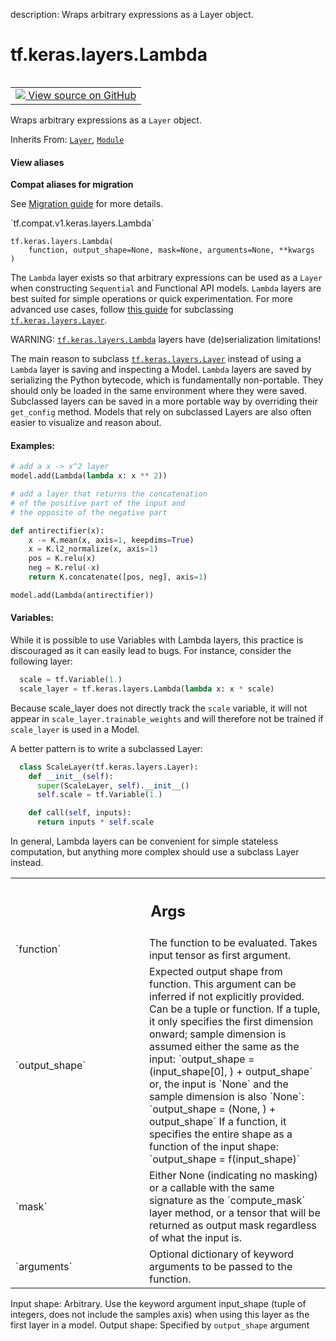 description: Wraps arbitrary expressions as a Layer object.

<div itemscope itemtype="http://developers.google.com/ReferenceObject">
<meta itemprop="name" content="tf.keras.layers.Lambda" />
<meta itemprop="path" content="Stable" />
<meta itemprop="property" content="__init__"/>
<meta itemprop="property" content="__new__"/>
</div>

# tf.keras.layers.Lambda

<!-- Insert buttons and diff -->

<table class="tfo-notebook-buttons tfo-api nocontent" align="left">
<td>
  <a target="_blank" href="https://github.com/keras-team/keras/tree/v2.7.0/keras/layers/core/lambda_layer.py#L31-L360">
    <img src="https://www.tensorflow.org/images/GitHub-Mark-32px.png" />
    View source on GitHub
  </a>
</td>
</table>



Wraps arbitrary expressions as a `Layer` object.

Inherits From: [`Layer`](../../../tf/keras/layers/Layer.md), [`Module`](../../../tf/Module.md)

<section class="expandable">
  <h4 class="showalways">View aliases</h4>
  <p>
<b>Compat aliases for migration</b>
<p>See
<a href="https://www.tensorflow.org/guide/migrate">Migration guide</a> for
more details.</p>
<p>`tf.compat.v1.keras.layers.Lambda`</p>
</p>
</section>

<pre class="devsite-click-to-copy prettyprint lang-py tfo-signature-link">
<code>tf.keras.layers.Lambda(
    function, output_shape=None, mask=None, arguments=None, **kwargs
)
</code></pre>



<!-- Placeholder for "Used in" -->

The `Lambda` layer exists so that arbitrary expressions can be used
as a `Layer` when constructing `Sequential`
and Functional API models. `Lambda` layers are best suited for simple
operations or quick experimentation. For more advanced use cases, follow
[this guide](https://www.tensorflow.org/guide/keras/custom_layers_and_models)
for subclassing <a href="../../../tf/keras/layers/Layer.md"><code>tf.keras.layers.Layer</code></a>.

WARNING: <a href="../../../tf/keras/layers/Lambda.md"><code>tf.keras.layers.Lambda</code></a> layers have (de)serialization limitations!

The main reason to subclass <a href="../../../tf/keras/layers/Layer.md"><code>tf.keras.layers.Layer</code></a> instead of using a
`Lambda` layer is saving and inspecting a Model. `Lambda` layers
are saved by serializing the Python bytecode, which is fundamentally
non-portable. They should only be loaded in the same environment where
they were saved. Subclassed layers can be saved in a more portable way
by overriding their `get_config` method. Models that rely on
subclassed Layers are also often easier to visualize and reason about.

#### Examples:



```python
# add a x -> x^2 layer
model.add(Lambda(lambda x: x ** 2))
```
```python
# add a layer that returns the concatenation
# of the positive part of the input and
# the opposite of the negative part

def antirectifier(x):
    x -= K.mean(x, axis=1, keepdims=True)
    x = K.l2_normalize(x, axis=1)
    pos = K.relu(x)
    neg = K.relu(-x)
    return K.concatenate([pos, neg], axis=1)

model.add(Lambda(antirectifier))
```

#### Variables:

While it is possible to use Variables with Lambda layers, this practice is
discouraged as it can easily lead to bugs. For instance, consider the
following layer:

```python
  scale = tf.Variable(1.)
  scale_layer = tf.keras.layers.Lambda(lambda x: x * scale)
```

Because scale_layer does not directly track the `scale` variable, it will
not appear in `scale_layer.trainable_weights` and will therefore not be
trained if `scale_layer` is used in a Model.

A better pattern is to write a subclassed Layer:

```python
  class ScaleLayer(tf.keras.layers.Layer):
    def __init__(self):
      super(ScaleLayer, self).__init__()
      self.scale = tf.Variable(1.)

    def call(self, inputs):
      return inputs * self.scale
```

In general, Lambda layers can be convenient for simple stateless
computation, but anything more complex should use a subclass Layer instead.



<!-- Tabular view -->
 <table class="responsive fixed orange">
<colgroup><col width="214px"><col></colgroup>
<tr><th colspan="2"><h2 class="add-link">Args</h2></th></tr>

<tr>
<td>
`function`
</td>
<td>
The function to be evaluated. Takes input tensor as first
argument.
</td>
</tr><tr>
<td>
`output_shape`
</td>
<td>
Expected output shape from function. This argument can be
inferred if not explicitly provided. Can be a tuple or function. If a
tuple, it only specifies the first dimension onward;
sample dimension is assumed either the same as the input: `output_shape =
  (input_shape[0], ) + output_shape` or, the input is `None` and
the sample dimension is also `None`: `output_shape = (None, ) +
  output_shape` If a function, it specifies the entire shape as a function
  of the
input shape: `output_shape = f(input_shape)`
</td>
</tr><tr>
<td>
`mask`
</td>
<td>
Either None (indicating no masking) or a callable with the same
signature as the `compute_mask` layer method, or a tensor that will be
returned as output mask regardless of what the input is.
</td>
</tr><tr>
<td>
`arguments`
</td>
<td>
Optional dictionary of keyword arguments to be passed to the
function.
</td>
</tr>
</table>


Input shape: Arbitrary. Use the keyword argument input_shape (tuple of
  integers, does not include the samples axis) when using this layer as the
  first layer in a model.
Output shape: Specified by `output_shape` argument

